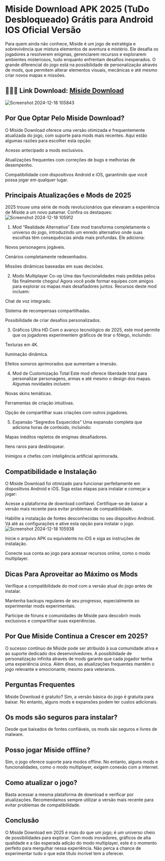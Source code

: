 # Miside Download APK 2025 (TuDo Desbloqueado) Grátis para Android IOS Oficial Versão
Para quem ainda não conhece, Miside é um jogo de estratégia e sobrevivência que mistura elementos de aventura e mistério. Ele desafia os jogadores a resolverem enigmas, gerenciarem recursos e explorarem ambientes misteriosos, tudo enquanto enfrentam desafios inesperados. O grande diferencial do jogo está na possibilidade de personalização através de mods, que permitem alterar elementos visuais, mecânicas e até mesmo criar novos mapas e missões.
## 🔗🌐🔗 Link Download: [Miside Download](https://apktudo.com)
![Screenshot 2024-12-18 105843](https://github.com/user-attachments/assets/8c13eafc-6b86-4365-9079-6df25a8f6990)

## Por Que Optar Pelo Miside Download?
O Miside Download oferece uma versão otimizada e frequentemente atualizada do jogo, com suporte para mods mais recentes. Aqui estão algumas razões para escolher esta opção:

Acesso antecipado a mods exclusivos.

Atualizações frequentes com correções de bugs e melhorias de desempenho.

Compatibilidade com dispositivos Android e iOS, garantindo que você possa jogar em qualquer lugar.

## Principais Atualizações e Mods de 2025
2025 trouxe uma série de mods revolucionários que elevaram a experiência de Miside a um novo patamar. Confira os destaques:
![Screenshot 2024-12-18 105912](https://github.com/user-attachments/assets/ad1504d3-855b-4946-b750-650ef882d121)

1. Mod “Realidade Alternativa”
Este mod transforma completamente o universo do jogo, introduzindo um enredo alternativo onde suas escolhas têm consequências ainda mais profundas. Ele adiciona:

Novos personagens jogáveis.

Cenários completamente redesenhados.

Missões dinâmicas baseadas em suas decisões.

2. Modo Multiplayer Co-op
Uma das funcionalidades mais pedidas pelos fãs finalmente chegou! Agora você pode formar equipes com amigos para explorar os mapas mais desafiadores juntos. Recursos deste mod incluem:

Chat de voz integrado.

Sistema de recompensas compartilhadas.

Possibilidade de criar desafios personalizados.

3. Gráficos Ultra HD
Com o avanço tecnológico de 2025, este mod permite que os jogadores experimentem gráficos de tirar o fôlego, incluindo:

Texturas em 4K.

Iluminação dinâmica.

Efeitos sonoros aprimorados que aumentam a imersão.

4. Mod de Customização Total
Este mod oferece liberdade total para personalizar personagens, armas e até mesmo o design dos mapas. Algumas novidades incluem:

Novas skins temáticas.

Ferramentas de criação intuitivas.

Opção de compartilhar suas criações com outros jogadores.

5. Expansão “Segredos Esquecidos”
Uma expansão completa que adiciona horas de conteúdo, incluindo:

Mapas inéditos repletos de enigmas desafiadores.

Itens raros para desbloquear.

Inimigos e chefes com inteligência artificial aprimorada.

## Compatibilidade e Instalação
O Miside Download foi otimizado para funcionar perfeitamente em dispositivos Android e iOS. Siga estas etapas para instalar e começar a jogar:

Acesse a plataforma de download confiável. Certifique-se de baixar a versão mais recente para evitar problemas de compatibilidade.

Habilite a instalação de fontes desconhecidas no seu dispositivo Android. Vá até as configurações e ative esta opção para instalar o jogo.
![Screenshot 2024-12-18 105938](https://github.com/user-attachments/assets/d9532c11-c59f-4e51-a5ab-72dc95cc1d19)

Inicie o arquivo APK ou equivalente no iOS e siga as instruções de instalação.

Conecte sua conta ao jogo para acessar recursos online, como o modo multiplayer.

## Dicas Para Aproveitar ao Máximo os Mods
Verifique a compatibilidade do mod com a versão atual do jogo antes de instalar.

Mantenha backups regulares de seu progresso, especialmente ao experimentar mods experimentais.

Participe de fóruns e comunidades de Miside para descobrir mods exclusivos e compartilhar suas experiências.

## Por Que Miside Continua a Crescer em 2025?
O sucesso contínuo de Miside pode ser atribuído à sua comunidade ativa e ao suporte dedicado dos desenvolvedores. A possibilidade de personalização infinita através de mods garante que cada jogador tenha uma experiência única. Além disso, as atualizações frequentes mantêm o jogo relevante e emocionante, mesmo para veteranos.

## Perguntas Frequentes
Miside Download é gratuito?
Sim, a versão básica do jogo é gratuita para baixar. No entanto, alguns mods e expansões podem ter custos adicionais.

## Os mods são seguros para instalar?
Desde que baixados de fontes confiáveis, os mods são seguros e livres de malware.

## Posso jogar Miside offline?
Sim, o jogo oferece suporte para modos offline. No entanto, alguns mods e funcionalidades, como o modo multiplayer, exigem conexão com a internet.

## Como atualizar o jogo?
Basta acessar a mesma plataforma de download e verificar por atualizações. Recomendamos sempre utilizar a versão mais recente para evitar problemas de compatibilidade.

## Conclusão
O Miside Download em 2025 é mais do que um jogo; é um universo cheio de possibilidades para explorar. Com mods inovadores, gráficos de alta qualidade e a tão esperada adição do modo multiplayer, este é o momento perfeito para mergulhar nessa experiência. Não perca a chance de experimentar tudo o que este título incrível tem a oferecer.
